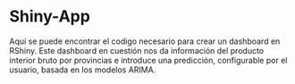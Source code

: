 # Shiny-App

Aquí se puede encontrar el codigo necesario para crear un dashboard en RShiny. Este dashboard en cuestión nos da información del producto interior bruto por provincias e introduce una predicción, configurable por el usuario, basada en los modelos ARIMA.
